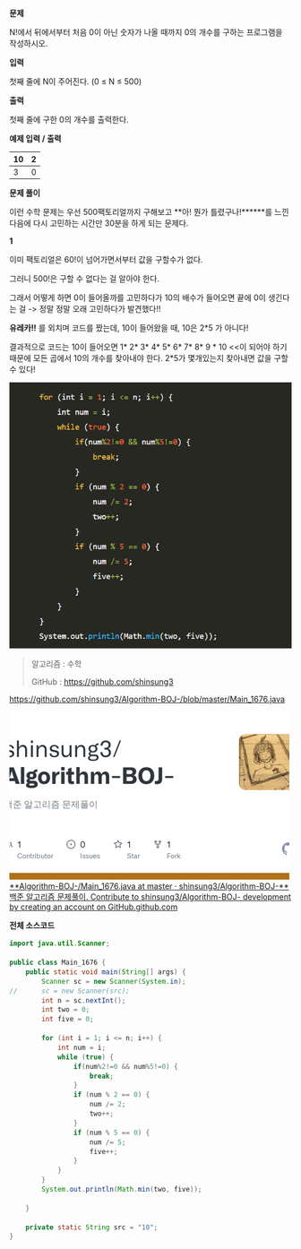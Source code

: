 **문제**

N!에서 뒤에서부터 처음 0이 아닌 숫자가 나올 때까지 0의 개수를 구하는 프로그램을 작성하시오.

**입력**

첫째 줄에 N이 주어진다. (0 ≤ N ≤ 500)

**출력**

첫째 줄에 구한 0의 개수를 출력한다.

**예제 입력 / 출력**

| 10   | 2    |
| ---- | ---- |
| 3    | 0    |

**문제 풀이**

이런 수학 문제는 우선 500팩토리얼까지 구해보고 **아! 뭔가 틀렸구나!******를 느낀 다음에 다시 고민하는 시간만 30분을 하게 되는 문제다.



**1**

이미 팩토리얼은 60!이 넘어가면서부터 값을 구할수가 없다.

그러니 500!은 구할 수 없다는 걸 알아야 한다.

그래서 어떻게 하면 0이 들어올까를 고민하다가 10의 배수가 들어오면 끝에 0이 생긴다는 걸 -> 정말 정말 오래 고민하다가 발견했다!!

**유레카!!** 를 외치며 코드를 짰는데, 10이 들어왔을 때, 10은 2*5 가 아니다!

결과적으로 코드는 10이 들어오면 1* 2* 3* 4* 5* 6* 7* 8* 9 * 10 <<이 되어야 하기 때문에 모든 곱에서 10의 개수를 찾아내야 한다. 2*5가 몇개있는지 찾아내면 값을 구할 수 있다!

![img](md-images/image-16482924960171.png)

> 알고리즘 : 수학
>
> GitHub : https://github.com/shinsung3

https://github.com/shinsung3/Algorithm-BOJ-/blob/master/Main_1676.java

[![img](md-images/src=https%253A%252F%252Fopengraph.githubassets.com%252F72a3aeb1b6700b9153285aac4d30c0b66ab78479170719c2ae17518a08fea42f%252Fshinsung3%252FAlgorithm-BOJ-&type=ff500_300)](https://github.com/shinsung3/Algorithm-BOJ-/blob/master/Main_1676.java)[**Algorithm-BOJ-/Main_1676.java at master · shinsung3/Algorithm-BOJ-**백준 알고리즘 문제풀이. Contribute to shinsung3/Algorithm-BOJ- development by creating an account on GitHub.github.com](https://github.com/shinsung3/Algorithm-BOJ-/blob/master/Main_1676.java)

**전체 소스코드** 

```java
import java.util.Scanner;

public class Main_1676 {
	public static void main(String[] args) {
		Scanner sc = new Scanner(System.in);
//		sc = new Scanner(src);
		int n = sc.nextInt();
		int two = 0;
		int five = 0;
		
		for (int i = 1; i <= n; i++) {
			int num = i;
			while (true) {
				if(num%2!=0 && num%5!=0) {
					break;
				}
				if (num % 2 == 0) {
					num /= 2;
					two++;
				}
				if (num % 5 == 0) {
					num /= 5;
					five++;
				}	
			}
		}
		System.out.println(Math.min(two, five));

	}

	private static String src = "10";
}
```

